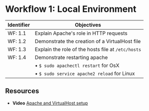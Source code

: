 # Workflow 1: Local Environment

Identifier   | Objectives
-------------|------------
WF: 1.1      | Explain Apache's role in HTTP requests
WF: 1.2      | Demonstrate the creation of a VirtualHost file
WF: 1.3      | Explain the role of the hosts file at `/etc/hosts`
WF: 1.4      | Demonstrate restarting apache
             | &bull; `$ sudo apachectl restart` for OsX
             | &bull; `$ sudo service apache2 reload` for Linux

## Resources
- __Video__ [Apache and VirtualHost setup](http://youtu.be/5hkyWkxFVLs)